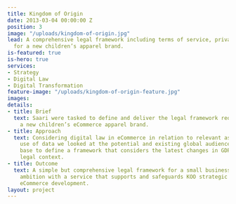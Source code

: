 ```yaml
---
title: Kingdom of Origin
date: 2013-03-04 00:00:00 Z
position: 3
image: "/uploads/kingdom-of-origin.jpg"
lead: A comprehensive legal framework including terms of service, privacy policies
  for a new children’s apparel brand.
is-featured: true
is-hero: true
services:
- Strategy
- Digital Law
- Digital Transformation
feature-image: "/uploads/kingdom-of-origin-feature.jpg"
images: 
details:
- title: Brief
  text: Saari were tasked to define and deliver the legal framework required to launch
    a new children’s eCommerce apparel brand.
- title: Approach
  text: Considering digital law in eCommerce in relation to relevant aspects of the
    use of data we looked at the potential and existing global audience and customer
    base to define a framework that considers the latest changes in GDPR in the international
    legal context.
- title: Outcome
  text: A simple but comprehensive legal framework for a small business with a global
    ambition with a service that supports and safeguards KOO strategic in brand and
    eCommerce development.
layout: project
---
```


